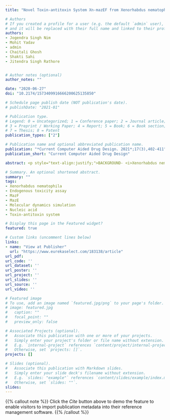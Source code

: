 ```yaml
---
title: "Novel Toxin-antitoxin System Xn-mazEF from Xenorhabdus nematophila: Identification, Characterization and Functional Exploration"

# Authors
# If you created a profile for a user (e.g. the default `admin` user), write the username (folder name) here 
# and it will be replaced with their full name and linked to their profile.
authors:
- Jogendra Singh Nim
- Mohit Yadav
- admin
- Chaitali Ghosh
- Shakti Sahi
- Jitendra Singh Rathore


# Author notes (optional)
author_notes: ""

date: "2020-06-27"
doi: "10.2174/1573409916666200625135850"

# Schedule page publish date (NOT publication's date).
# publishDate: "2021-01"

# Publication type.
# Legend: 0 = Uncategorized; 1 = Conference paper; 2 = Journal article;
# 3 = Preprint / Working Paper; 4 = Report; 5 = Book; 6 = Book section;
# 7 = Thesis; 8 = Patent
publication_types: ["2"]

# Publication name and optional abbreviated publication name.
publication: "*Current Computer Aided Drug Design. 2021*;17(3),402-411"
publication_short: "Current Computer Aided Drug Design"

abstract: <p style="text-align:justify;">BACKGROUND- <i>Xenorhabdus nematophila</i> maintains species-specific mutual interaction with nematodes of <i>Steinernema</i> genus. Type II Toxin Antitoxin (TA) systems, the mazEF TA system controls stress and programmed cell death in bacteria. OBJECTIVE- This study elucidates the functional characterization of Xn-mazEF, a mazEF homolog in <i>X. nematophila</i> by computational and <i>in vitro</i> approaches. METHODS- 3D-structural models for Xn-MazE toxin and Xn-MazF antitoxin were generated, validated and characterized for protein-RNA interaction analysis. Further biological and cellular functions of Xn-MazF toxin were also predicted. Molecular dynamics simulations of 50ns for Xn- MazF toxin complexed with nucleic acid units (DU, RU, RC, and RU) were performed. The MazF toxin and complete MazEF operon were endogenously expressed and monitored for the killing of <i>Escherichia coli</i> host cells under arabinose induced tightly regulated system. RESULTS- Upon induction, <i>E. coli</i> expressing toxin showed rapid killing within four hours and attained up to 65% growth inhibition, while the expression of the entire operon did not show significant killing. The observation suggests that the Xn-mazEF TA system control transcriptional regulation in <i>X. nematophila</i> and helps to manage stress or cause toxicity leading to programmed death of cells. CONCLUSION- The study provides insights into structural and functional features of novel toxin, Xn- MazF and provides an initial inference on control of <i>X. nematophila</i> growth regulated by TA systems.</p>

# Summary. An optional shortened abstract.
summary: ""
tags:
- Xenorhabdus nematophila
- Endogenous toxicity assay
- MazF
- MazE
- Molecular dynamics simulation
- Nucleic acid
- Toxin-antitoxin system

# Display this page in the Featured widget?
featured: true

# Custom links (uncomment lines below)
links:
- name: "View at Publisher"
  url: "https://www.eurekaselect.com/183138/article"
url_pdf: 
url_code: ''
url_dataset: ''
url_poster: ''
url_project: ''
url_slides: ''
url_source: ''
url_video: ''

# Featured image
# To use, add an image named `featured.jpg/png` to your page's folder. 
# image: featured.jpg
#   caption: ""
#   focal_point: ""
#   preview_only: false

# Associated Projects (optional).
#   Associate this publication with one or more of your projects.
#   Simply enter your project's folder or file name without extension.
#   E.g. `internal-project` references `content/project/internal-project/index.md`.
#   Otherwise, set `projects: []`.
projects: []

# Slides (optional).
#   Associate this publication with Markdown slides.
#   Simply enter your slide deck's filename without extension.
#   E.g. `slides: "example"` references `content/slides/example/index.md`.
#   Otherwise, set `slides: ""`.
slides:
---
```


{{% callout note %}}
Click the *Cite* button above to demo the feature to enable visitors to import publication metadata into their reference management software.
{{% /callout %}}
